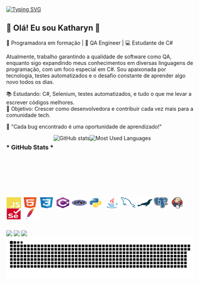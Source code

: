 <div>
<a href="https://git.io/typing-svg"><img src="https://readme-typing-svg.demolab.com?font=Fira+Code&weight=600&pause=1000&color=22CAAC&width=435&lines=%E2%98%86*%EF%BD%A1.+Welcome+to+my+universe!+%EF%BD%A1.*%E2%98%86" alt="Typing SVG" /></a>
</div>

## 🌟 Olá! Eu sou Katharyn 👋


🚀 Programadora em formação | 🎯 QA Engineer | 💻 Estudante de C#

Atualmente, trabalho garantindo a qualidade de software como QA, enquanto sigo expandindo meus conhecimentos em diversas linguagens de programação, com um foco especial em C#.
Sou apaixonada por tecnologia, testes automatizados e o desafio constante de aprender algo novo todos os dias.

📚 Estudando: C#, Selenium, testes automatizados, e tudo o que me levar a escrever códigos melhores.
<br>🌱 Objetivo: Crescer como desenvolvedora e contribuir cada vez mais para a comunidade tech.

🧩 "Cada bug encontrado é uma oportunidade de aprendizado!"


<div style="display: flex;text-align: center;" align="center">
  <h3>* GitHub Stats *</h3>
  <br>
  <img height="150em" src="https://github-readme-stats.vercel.app/api?username=Kathyn-dev&&hide_title=true&show_icons=true&include_all_commits=false&count_private=true&line_height=25&hide=issues&bg_color=000&title_color=00ffea&text_color=FFF&border_radius=3&border_color=02bdad&icon_color=9803fc&theme=jolly" alt="GitHub stats"/>
  <img src="https://github-readme-stats.vercel.app/api/top-langs/?username=Kathyn-dev&&line_height=10&card_width=290&layout=compact&hide_title=false&count_private=true&langs_count=4&show_icons=true&title_color=00ffea&hide=html,scss,less&bg_color=000&text_color=8B8B8B&border_radius=3&border_color=02bdad&count_private=true" alt="Most Used Languages">
</div>






<div style="display: inline_block"><br>
  <img align="center" alt="JavaScript" height="30" width="40" src="https://raw.githubusercontent.com/devicons/devicon/master/icons/javascript/javascript-plain.svg">
  <img align="center" alt="HTML" height="30" width="40" src="https://raw.githubusercontent.com/devicons/devicon/master/icons/html5/html5-original.svg">
  <img align="center" alt="CSS" height="30" width="40" src="https://raw.githubusercontent.com/devicons/devicon/master/icons/css3/css3-original.svg">
  <img align="center" alt="Csharp" height="30" width="40" src="https://raw.githubusercontent.com/devicons/devicon/master/icons/csharp/csharp-original.svg">
  <img align="center" alt="PHP" height="30" width="40" src="https://raw.githubusercontent.com/devicons/devicon/master/icons/php/php-original.svg">
  <img align="center" alt="Python" height="30" width="40" src="https://raw.githubusercontent.com/devicons/devicon/master/icons/python/python-original.svg">
  <img align="center" alt="Java" height="30" width="40" src="https://raw.githubusercontent.com/devicons/devicon/master/icons/java/java-original.svg">
  <img align="center" alt="SQL" height="30" width="40" src="https://raw.githubusercontent.com/devicons/devicon/master/icons/mysql/mysql-original.svg">
  <img align="center" alt="MariaDB" height="30" width="40" src="https://raw.githubusercontent.com/devicons/devicon/master/icons/mariadb/mariadb-original.svg">
  <img align="center" alt="PostgreSQL" height="30" width="40" src="https://raw.githubusercontent.com/devicons/devicon/master/icons/postgresql/postgresql-original.svg">
  <img align="center" alt="Jenkins" height="30" width="40" src="https://raw.githubusercontent.com/devicons/devicon/master/icons/jenkins/jenkins-original.svg">
  <img align="center" alt="Selenium" height="30" width="40" src="https://raw.githubusercontent.com/devicons/devicon/master/icons/selenium/selenium-original.svg">
    <img align="center" alt="Apache" height="30" width="40" src="https://raw.githubusercontent.com/devicons/devicon/master/icons/apache/apache-original.svg">



          

</div>
  
  ##
 
<div> 
  <a href="https://instagram.com/kit_kat_kathyn" target="_blank"><img src="https://img.shields.io/badge/-Instagram-%23E4405F?style=for-the-badge&logo=instagram&logoColor=white" target="_blank"></a>
  <a href = "mailto:katharynsanches@gmail.com"><img src="https://img.shields.io/badge/-Gmail-%23333?style=for-the-badge&logo=gmail&logoColor=white" target="_blank"></a>
  <a href="https://www.linkedin.com/in/katharyn-chaves-3a6777209" target="_blank"><img src="https://img.shields.io/badge/-LinkedIn-%230077B5?style=for-the-badge&logo=linkedin&logoColor=white" target="_blank"></a> 
  
</div>

<picture align="center">
  <source media="(prefers-color-scheme: dark)" srcset="https://raw.githubusercontent.com/kathyncodec/kathyncodec/output/github-contribution-grid-snake-dark.svg">
  <source media="(prefers-color-scheme: light)" srcset="https://raw.githubusercontent.com/kathyncodec/kathyncodec/output/github-contribution-grid-snake-dark.svg">
  <img align="center" alt="github contribution grid snake animation" src="https://raw.githubusercontent.com/kathyncodec/kathyncodec/output/github-contribution-grid-snake.svg">
</picture>

